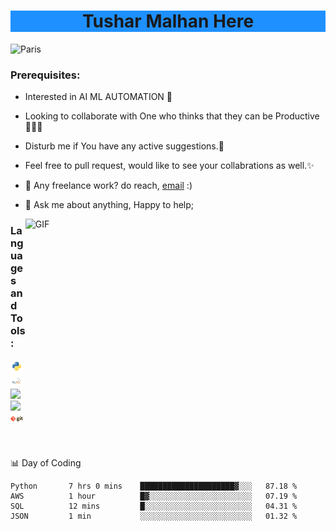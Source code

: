 
### <h1 align="center" style="background-color:DodgerBlue;"> Tushar Malhan Here </h1>

<img src="https://user-images.githubusercontent.com/66706496/152694990-d4c745c8-6e7e-4d2b-9ca2-558d751f09d2.gif" alt="Paris" style="width:100%; height:20% ">


### Prerequisites:
- Interested in AI ML AUTOMATION 🚀
- Looking to collaborate with One who thinks that they can be Productive 👨🏽‍💻
- Disturb me if You have any active suggestions.👻
- Feel free to pull request, would like to see your collabrations as well.✨


- 💼 Any freelance work? do reach, [email](mailto:tusharmalhan@gmail.com) :)
- 💬 Ask me about anything,  Happy to help;

  <img align="right" alt="GIF" src="https://media3.giphy.com/media/2Y8Iq3xe121Ba3hUAM/200w.webp?cid=ecf05e472h5vrtzkfxl4ei8s0x91e701wnxqvoja9xqz0ast&rid=200w.webp&ct=g" width="500" height="320" />


### Languages and Tools: 

<code><img height="20" src="https://raw.githubusercontent.com/github/explore/80688e429a7d4ef2fca1e82350fe8e3517d3494d/topics/python/python.png"></code>
<code><img height="20" src="https://raw.githubusercontent.com/github/explore/80688e429a7d4ef2fca1e82350fe8e3517d3494d/topics/mysql/mysql.png"></code>
<code><img height="20" src="https://image.shutterstock.com/shutterstock/photos/1447057697/display_1500/stock-photo-hong-kong-july-amazon-web-services-aws-logo-is-seen-during-day-two-of-rise-at-the-1447057697.jpg"></code>
<code><img height="20" src="https://media.istockphoto.com/photos/planning-marketing-strategy-business-technology-internet-and-network-picture-id1306153770?b=1&k=20&m=1306153770&s=170667a&w=0&h=Y4e2KEGa9OZt3fCUVTZHHVzRah-MTD8IhIV8vDUktMA="></code>
<code><img height="20" src="https://raw.githubusercontent.com/github/explore/80688e429a7d4ef2fca1e82350fe8e3517d3494d/topics/git/git.png"></code>

 <br> <br>
📊 Day of Coding
<!--START_SECTION:waka-->
```text
Python       7 hrs 0 mins    █████████████████████▓░░░   87.18 % 
AWS          1 hour          █▓░░░░░░░░░░░░░░░░░░░░░░░   07.19 % 
SQL          12 mins         █░░░░░░░░░░░░░░░░░░░░░░░░   04.31 % 
JSON         1 min           ░░░░░░░░░░░░░░░░░░░░░░░░░   01.32 % 
```
<!--END_SECTION:waka-->
  
